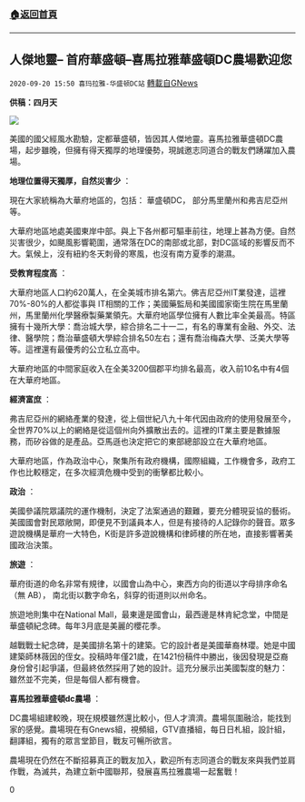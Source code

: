 ###  [:house:返回首頁](https://github.com/ourhimalayas/txt)
---

## 人傑地靈– 首府華盛頓&#8211;喜馬拉雅華盛頓DC農場歡迎您
`2020-09-20 15:50 喜玛拉雅-华盛顿DC站` [轉載自GNews](https://gnews.org/zh-hant/367540/)

**供稿：四月天**




![](https://s3.amazonaws.com/gnews-media-offload/wp-content/uploads/2020/09/18225316/Picture22-4.png)




美國的國父經風水勘驗，定都華盛頓，皆因其人傑地靈。喜馬拉雅華盛頓DC農場，起步雖晚，但擁有得天獨厚的地理優勢，現誠邀志同道合的戰友們踴躍加入農場。

**地理位置得天獨厚，自然災害少** ：

現在大家統稱為大華府地區的，包括： 華盛頓DC， 部分馬里蘭州和弗吉尼亞州等。

大華府地區地處美國東岸中部。與上下各州都可驅車前往，地理上甚為方便。自然災害很少，如颶風影響範圍，通常落在DC的南部或北部，對DC區域的影響反而不大。氣候上，沒有紐約冬天刺骨的寒風，也沒有南方夏季的潮濕。

**受教育程度高** ：

大華府地區人口約620萬人，在全美城市排名第六。佛吉尼亞州IT業發達，這裡70%-80%的人都從事與 IT相關的工作；美國藥監局和美國國家衛生院在馬里蘭州，馬里蘭州化學醫療製藥業領先。大華府地區學位擁有人數比率全美最高。特區擁有十幾所大學：喬治城大學，綜合排名二十一二，有名的專業有金融、外交、法律、醫學院；喬治華盛頓大學綜合排名50左右；還有喬治梅森大學、泛美大學等等。這裡還有最優秀的公立私立高中。

大華府地區的中間家庭收入在全美3200個郡平均排名最高，收入前10名中有4個在大華府地區。

**經濟富庶** ：

弗吉尼亞州的網絡產業的發達，從上個世紀八九十年代因由政府的使用發展至今，全世界70%以上的網絡是從這個州向外擴散出去的。這裡的IT業主要是數據服務，而矽谷做的是產品。亞馬遜也決定把它的東部總部設立在大華府地區。

大華府地區，作為政治中心，聚集所有政府機構，國際組織，工作機會多，政府工作也比較穩定，在多次經濟危機中受到的衝擊都比較小。

**政治** ：

美國參議院眾議院的運作機制，決定了法案通過的艱難，要充分體現妥協的藝術。美國國會對民眾敞開，即便見不到議員本人，但是有接待的人記錄你的聲音。眾多遊說機構是華府一大特色，K街是許多遊說機構和律師樓的所在地，直接影響著美國政治決策。

**旅遊** ：

華府街道的命名非常有規律，以國會山為中心，東西方向的街道以字母排序命名（無 AB）， 南北街以數字命名，斜穿的街道則以州命名。

旅遊地則集中在National Mall，最東邊是國會山，最西邊是林肯紀念堂，中間是華盛頓紀念碑。每年3月底是美麗的櫻花季。

越戰戰士紀念碑，是美國排名第十的建築。它的設計者是美國華裔林瓔。她是中國建築師林薇因的侄女。投稿時年僅21歲，在1421份稿件中勝出，後因發現是亞裔身份曾引起爭議，但最終依然採用了她的設計。這充分展示出美國製度的魅力： 雖然並不完美，但是每個人都有機會。

**喜馬拉雅華盛頓dc農場** ：

DC農場組建較晚，現在規模雖然還比較小，但人才濟濟。農場氛圍融洽，能找到家的感覺。農場現在有Gnews組，視頻組，GTV直播組，每日日札組，設計組，翻譯組，獨有的眾言堂節目，戰友可暢所欲言。

農場現在仍然在不斷招募真正的戰友加入，歡迎所有志同道合的戰友來與我們並肩作戰，為滅共，為建立新中國聯邦，發展喜馬拉雅農場一起奮戰！

0
